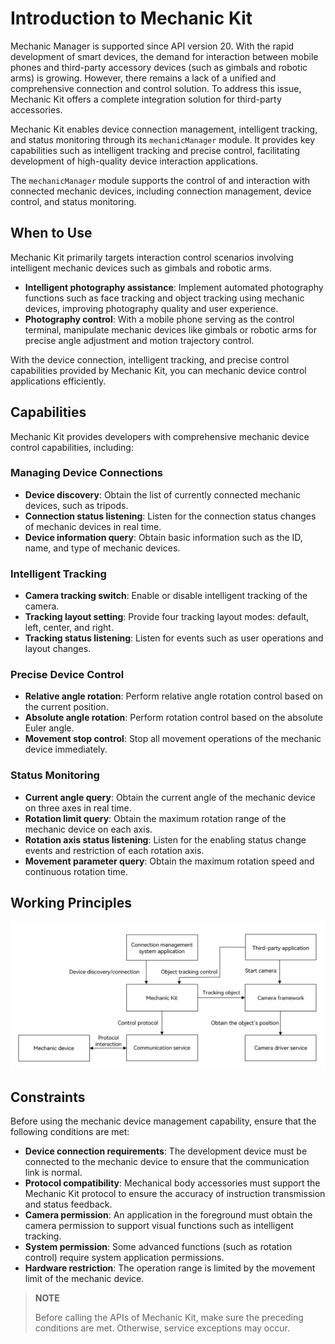 # Introduction to Mechanic Kit
<!--Kit: Mechanic Kit-->
<!--Subsystem: Mechanic-->
<!--Owner: @hobbycao-->
<!--Designer: @saga2025-->
<!--Tester: @zhaodengqi-->
<!--Adviser: @foryourself-->

Mechanic Manager is supported since API version 20. With the rapid development of smart devices, the demand for interaction between mobile phones and third-party accessory devices (such as gimbals and robotic arms) is growing. However, there remains a lack of a unified and comprehensive connection and control solution. To address this issue, Mechanic Kit offers a complete integration solution for third-party accessories.

Mechanic Kit enables device connection management, intelligent tracking, and status monitoring through its `mechanicManager` module. It provides key capabilities such as intelligent tracking<!--Del--> and precise control<!--DelEnd-->, facilitating development of high-quality device interaction applications. 

The `mechanicManager` module supports the control of and interaction with connected mechanic devices, including connection management, device control, and status monitoring.

## When to Use

Mechanic Kit primarily targets interaction control scenarios involving intelligent mechanic devices such as gimbals and robotic arms.

- **Intelligent photography assistance**: Implement automated photography functions such as face tracking and object tracking using mechanic devices, improving photography quality and user experience.
- **Photography control**: With a mobile phone serving as the control terminal, manipulate mechanic devices like gimbals or robotic arms for precise angle adjustment and motion trajectory control.

With the device connection, intelligent tracking, and precise control capabilities provided by Mechanic Kit, you can mechanic device control applications efficiently.

## Capabilities

Mechanic Kit provides developers with comprehensive mechanic device control capabilities, including:

### Managing Device Connections

- **Device discovery**: Obtain the list of currently connected mechanic devices, such as tripods.
- **Connection status listening**: Listen for the connection status changes of mechanic devices in real time.
- **Device information query**: Obtain basic information such as the ID, name, and type of mechanic devices.

### Intelligent Tracking

- **Camera tracking switch**: Enable or disable intelligent tracking of the camera.
- **Tracking layout setting**: Provide four tracking layout modes: default, left, center, and right.
- **Tracking status listening**: Listen for events such as user operations and layout changes.

<!--Del-->
### Precise Device Control

- **Relative angle rotation**: Perform relative angle rotation control based on the current position.
- **Absolute angle rotation**: Perform rotation control based on the absolute Euler angle.
- **Movement stop control**: Stop all movement operations of the mechanic device immediately.
<!--DelEnd-->

### Status Monitoring

- **Current angle query**: Obtain the current angle of the mechanic device on three axes in real time.
- **Rotation limit query**: Obtain the maximum rotation range of the mechanic device on each axis.
- **Rotation axis status listening**: Listen for the enabling status change events and restriction of each rotation axis.
- **Movement parameter query**: Obtain the maximum rotation speed and continuous rotation time.

## Working Principles

![Schematic diagram](figures/guide_mechanic.png)

## Constraints

Before using the mechanic device management capability, ensure that the following conditions are met:

- **Device connection requirements**: The development device must be connected to the mechanic device to ensure that the communication link is normal.
- **Protocol compatibility**: Mechanical body accessories must support the Mechanic Kit protocol to ensure the accuracy of instruction transmission and status feedback.
- **Camera permission**: An application in the foreground must obtain the camera permission to support visual functions such as intelligent tracking.
- **System permission**: Some advanced functions (such as rotation control) require system application permissions.
- **Hardware restriction**: The operation range is limited by the movement limit of the mechanic device.

> **NOTE**
>
> Before calling the APIs of Mechanic Kit, make sure the preceding conditions are met. Otherwise, service exceptions may occur.
